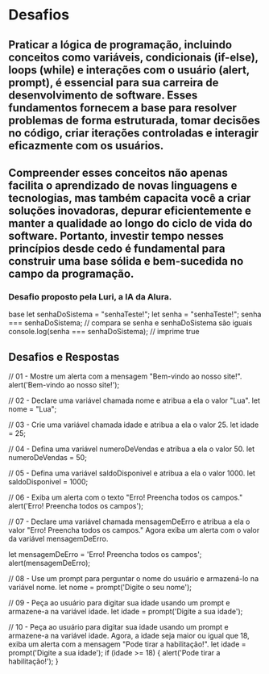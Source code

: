 # Desafios

## Praticar a lógica de programação, incluindo conceitos como variáveis, condicionais (if-else), loops (while) e interações com o usuário (alert, prompt), é essencial para sua carreira de desenvolvimento de software. Esses fundamentos fornecem a base para resolver problemas de forma estruturada, tomar decisões no código, criar iterações controladas e interagir eficazmente com os usuários.

## Compreender esses conceitos não apenas facilita o aprendizado de novas linguagens e tecnologias, mas também capacita você a criar soluções inovadoras, depurar eficientemente e manter a qualidade ao longo do ciclo de vida do software. Portanto, investir tempo nesses princípios desde cedo é fundamental para construir uma base sólida e bem-sucedida no campo da programação.

###  Desafio proposto pela Luri, a IA da Alura.
base
let senhaDoSistema = "senhaTeste!";
let senha = "senhaTeste!";
senha === senhaDoSistema; // compara se senha e senhaDoSistema são iguais
console.log(senha === senhaDoSistema); // imprime true

## Desafios e Respostas

// 01 - Mostre um alerta com a mensagem "Bem-vindo ao nosso site!".
alert('Bem-vindo ao nosso site!');

// 02 - Declare uma variável chamada nome e atribua a ela o valor "Lua".
let nome = "Lua";

// 03 - Crie uma variável chamada idade e atribua a ela o valor 25.
let idade = 25;

// 04 - Defina uma variável numeroDeVendas e atribua a ela o valor 50.
let numeroDeVendas = 50;

// 05 - Defina uma variável saldoDisponivel e atribua a ela o valor 1000.
let saldoDisponivel = 1000;

// 06 - Exiba um alerta com o texto "Erro! Preencha todos os campos."
alert('Erro! Preencha todos os campos');

// 07 - Declare uma variável chamada mensagemDeErro e atribua a ela o valor "Erro! Preencha todos os campos." Agora exiba um alerta com o valor da variável mensagemDeErro.

let mensagemDeErro = 'Erro! Preencha todos os campos';
alert(mensagemDeErro);

// 08 - Use um prompt para perguntar o nome do usuário e armazená-lo na variável nome.
let nome = prompt('Digite o seu nome');

// 09 - Peça ao usuário para digitar sua idade usando um prompt e armazene-a na variável idade.
let idade = prompt('Digite a sua idade');

// 10 - Peça ao usuário para digitar sua idade usando um prompt e armazene-a na variável idade. Agora, a idade seja maior ou igual que 18, exiba um alerta com a mensagem "Pode tirar a habilitação!".
let idade = prompt('Digite a sua idade');
if (idade >= 18) {
    alert('Pode tirar a habilitação!'); 
}